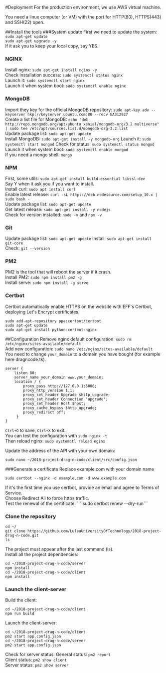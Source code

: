 #Deployment
For the production environment, we use AWS virtual machine.

You need a linux computer (or VM) with the port for HTTP(80), HTTPS(443) and SSH(22) open.

##Install the tools
###System update
First we need to update the system:  
```sudo apt-get update```    
```sudo apt-get upgrade -y```    
If it ask you to keep your local copy, say YES.  
### NGINX
Install nginx: ```sudo apt-get install nginx -y```    
Check installation success: ```sudo systemctl status nginx```  
Launch it: ```sudo systemctl start nginx```  
Launch it when system boot: ```sudo systemctl enable nginx```  
### MongoDB
Import they key for the official MongoDB repository: ```sudo apt-key adv --keyserver hkp://keyserver.ubuntu.com:80 --recv EA312927```  
Create a list file for MongoDB: ```echo "deb http://repo.mongodb.org/apt/ubuntu xenial/mongodb-org/3.2 multiverse" | sudo tee /etc/apt/sources.list.d/mongodb-org-3.2.list```  
Update package list: ```sudo apt-get update```  
Install MongoDB: ```sudo apt-get install -y mongodb-org``` 
Launch it: ```sudo systemctl start mongod```
Check for status: ```sudo systemctl status mongod```  
Launch it when system boot: ```sudo systemctl enable mongod```  
If you need a mongo shell: ````mongo````  
### NPM
First, some utils: ```sudo apt-get install build-essential libssl-dev```  
Say Y when it ask you if you want to install.  
Install curl: ```sudo apt install curl```  
Enable latest release: ```curl -sL https://deb.nodesource.com/setup_10.x | sudo bash -```  
Update package list: ```sudo apt-get update```   
Get latest release: ```sudo apt-get install -y nodejs```  
Check for version installed: ```node -v``` and ```npm -v```
### Git 
Update package list: ```sudo apt-get update```
Install: ```sudo apt-get install git-core```  
Check: ````git --version````
### PM2
PM2 is the tool that will reboot the server if it crash.  
Install PM2: ```sudo npm install pm2 -g```  
Install serve: ```sudo npm install -g serve``` 
### Certbot
Certbot automatically enable HTTPS on the website with EFF's Certbot, deploying Let's Encrypt certificates.  
```
sudo add-apt-repository ppa:certbot/certbot
sudo apt-get update
sudo apt-get install python-certbot-nginx
```  

##Configuration
Remove nginx default configuration: ```sudo rm /etc/nginx/sites-available/default```  
Add new configuration: ```sudo nano /etc/nginx/sites-available/default```  
You need to change ```your_domain``` to a domain you have bought (for example here dragncode.tk).   
```
server {
    listen 80;
    server_name your_domain www.your_domain;
    location / {
        proxy_pass http://127.0.0.1:5000;
        proxy_http_version 1.1;
        proxy_set_header Upgrade $http_upgrade;
        proxy_set_header Connection 'upgrade';
        proxy_set_header Host $host;
        proxy_cache_bypass $http_upgrade;
        proxy_redirect off;
     }
}
```
```Ctrl+O``` to save, ```Ctrl+X``` to exit.  
You can test the configuration with ```sudo nginx -t```  
Then reload nginx: ```sudo systemctl reload nginx```  

Update the address of the API with your own domain: 
```
sudo nano ~/2018-project-drag-n-code/client/src/config.json
```

###Generate a certificate
Replace example.com with your domain name  
```
sudo certbot --nginx -d example.com -d www.example.com
```  
If it's the first time you use certbot, provide an email and agree to Terms of Service.  
Choose Redirect All to force https traffic.  
Test the renewal of the certificate: ````sudo certbot renew --dry-run```  

### Clone the repository
```
cd ~/
git clone https://github.com/LuleaUniversityOfTechnology/2018-project-drag-n-code.git
ls
```
The project must appear after the last command (ls).  
Install all the project dependencies:
```
cd ~/2018-project-drag-n-code/server
npm install
cd ~/2018-project-drag-n-code/client
npm install
```   

### Launch the client-server
Build the client: 
```
cd ~/2018-project-drag-n-code/client
npm run build
```
Launch the client-server: 
```
cd ~/2018-project-drag-n-code/client
pm2 start app.config.json
cd ~/2018-project-drag-n-code/server
pm2 start app.config.json
```
Check for server status: 
General status: ```pm2 report```  
Client status: ```pm2 show client```  
Server status: ```pm2 show server```  
